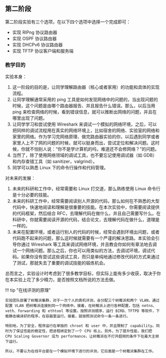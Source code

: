 ## 第二阶段

第二阶段实验有三个选项，在以下四个选项中选择一个完成即可：

- 实现 RIPng 协议路由器
- 实现 OSPF 协议路由器
- 实现 DHCPv6 协议路由器
- 实现 TFTP 协议客户端和服务端

### 教学目的

实验本身：

1. 这一阶段的目的是，让同学理解路由器（核心或者家用）的功能和具体的实现流程。
2. 让同学理解通常采用的 ping 工具是如何发现网络中的问题的，当出现问题的时候，这个问题是由哪个路由器报告、并且报告什么错误。那么，以后当用 ping 来检查网络的时候，看到错误信息，就可以推断出网络的问题，并且在哪里出现了问题。
3. 让同学学习和尝试使用 Wireshark 来调试一个模拟的网络环境，之后，可以把同样的调试流程用在真实的网络环境上，比如宿舍的网络、实验室的网络和家里的网络。作为学习完网络原理、做完路由器实验的你，以后遇到同学或者家里人上不了网的问题的时候，就可以挺身而出，尝试定位和解决问题。这时候，你就不怕别人说：“你不是学计算机的吗，难道还不会修网络？”的问题。
4. 当然了，除了使用网络领域的调试工具，也不要忘记使用调试器（如 GDB）和内存查错工具（如 sanitizer，valgrind）。
5. 同学可以熟悉 Linux 下的命令行操作和代码管理。

对未来的发展：

1. 未来的科研和工作中，经常需要和 Linux 打交道，那么熟练使用 Linux 命令行是十分必要的技能。
2. 未来的科研工作中，经常需要阅读别人开源的代码，那么如何在不熟悉的大型代码中，快速地阅读和理解是很重要的技能。在本次实验中，你需要阅读提供的代码框架，然后结合 RFC，去理解代码在做什么，并且自己需要写什么。在科研中，你就需要阅读开源的代码，结合论文，去理解代码在做什么，道理是一样的。
3. 未来在配置环境，或者运行别人的代码的时候，经常会遇到环境出问题，或者代码跑不起来的问题，那么这时候就需要有一个严谨的解决思路。本实验会引导你通过 Wireshark 等工具来调试网络环境，并且教会你如何有章法地去调试一个网络问题。那么之后，你也可以用类似的方法，去调试环境，调试代码。如果你没有尝试这些调试工具，而只是单纯地通过修改代码的方式来通过了测试，那就失去了重要的调试技能的锻炼机会。

总而言之，实验设计时考虑到了很多教学目标，但实际上能有多少收获，取决于你在本实验上花了多少精力，是否按照文档所说的方法去做。

!!! tip "在线评测的原理"

    实验团队部署了树莓派集群，对于一次个人的真机评测，会分配三个树莓派和两个 VLAN，通过配置 VLAN 把树莓派连接到同一个网络中。接着，在树莓派上进行各种配置，包括 netns、veth、forwarding 和 ethtool 等设置。按照评测顺序，运行 BIRD、TFTPD 等软件，下载静态编译好的程序，在容器里运行。接着，就按照测试命令一条一条进行。

    特别地，为了安全，程序运行在单独的 chroot 和 user 中，并且限制了 capability。同时为了保证性能的稳定性，把进程绑定到了一个 CPU 核上。另外，为了提升性能，我们把 CPU Scaling Governor 设为 performance，让树莓派在不打开超频的条件下在最大主频下运行。

    所以，不要认为在线平台是在一个模拟环境下进行的评测，它后面是一个树莓派集群在工作。